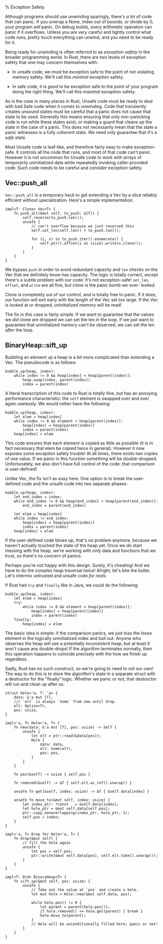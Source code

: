 % Exception Safety

Although programs should use unwinding sparingly, there's *a lot* of code that
*can* panic. If you unwrap a None, index out of bounds, or divide by 0, your
program *will* panic. On debug builds, *every* arithmetic operation can panic
if it overflows. Unless you are very careful and tightly control what code runs,
pretty much everything can unwind, and you need to be ready for it.

Being ready for unwinding is often referred to as *exception safety*
in the broader programming world. In Rust, there are two levels of exception
safety that one may concern themselves with:

* In unsafe code, we *must* be exception safe to the point of not violating
  memory safety. We'll call this *minimal* exception safety.

* In safe code, it is *good* to be exception safe to the point of your program
  doing the right thing. We'll call this *maximal* exception safety.

As is the case in many places in Rust, Unsafe code must be ready to deal with
bad Safe code when it comes to unwinding. Code that transiently creates
unsound states must be careful that a panic does not cause that state to be
used. Generally this means ensuring that only non-panicking code is run while
these states exist, or making a guard that cleans up the state in the case of
a panic. This does not necessarily mean that the state a panic witnesses is a
fully *coherent* state. We need only guarantee that it's a *safe* state.

Most Unsafe code is leaf-like, and therefore fairly easy to make exception-safe.
It controls all the code that runs, and most of that code can't panic. However
it is not uncommon for Unsafe code to work with arrays of temporarily
uninitialized data while repeatedly invoking caller-provided code. Such code
needs to be careful and consider exception safety.





## Vec::push_all

`Vec::push_all` is a temporary hack to get extending a Vec by a slice reliably
efficient without specialization. Here's a simple implementation:

```rust,ignore
impl<T: Clone> Vec<T> {
    fn push_all(&mut self, to_push: &[T]) {
        self.reserve(to_push.len());
        unsafe {
            // can't overflow because we just reserved this
            self.set_len(self.len() + to_push.len());

            for (i, x) in to_push.iter().enumerate() {
                self.ptr().offset(i as isize).write(x.clone());
            }
        }
    }
}
```

We bypass `push` in order to avoid redundant capacity and `len` checks on the
Vec that we definitely know has capacity. The logic is totally correct, except
there's a subtle problem with our code: it's not exception-safe! `set_len`,
`offset`, and `write` are all fine, but *clone* is the panic bomb we over-
looked.

Clone is completely out of our control, and is totally free to panic. If it
does, our function will exit early with the length of the Vec set too large. If
the Vec is looked at or dropped, uninitialized memory will be read!

The fix in this case is fairly simple. If we want to guarantee that the values
we *did* clone are dropped we can set the len *in* the loop. If we just want to
guarantee that uninitialized memory can't be observed, we can set the len
*after* the loop.





## BinaryHeap::sift_up

Bubbling an element up a heap is a bit more complicated than extending a Vec.
The pseudocode is as follows:

```text
bubble_up(heap, index):
    while index != 0 && heap[index] < heap[parent(index)]:
        heap.swap(index, parent(index))
        index = parent(index)

```

A literal transcription of this code to Rust is totally fine, but has an annoying
performance characteristic: the `self` element is swapped over and over again
uselessly. We would *rather* have the following:

```text
bubble_up(heap, index):
    let elem = heap[index]
    while index != 0 && element < heap[parent(index)]:
        heap[index] = heap[parent(index)]
        index = parent(index)
    heap[index] = elem
```

This code ensures that each element is copied as little as possible (it is in
fact necessary that elem be copied twice in general). However it now exposes
some exception safety trouble! At all times, there exists two copies of one
value. If we panic in this function something will be double-dropped.
Unfortunately, we also don't have full control of the code: that comparison is
user-defined!

Unlike Vec, the fix isn't as easy here. One option is to break the user-defined
code and the unsafe code into two separate phases:

```text
bubble_up(heap, index):
    let end_index = index;
    while end_index != 0 && heap[end_index] < heap[parent(end_index)]:
        end_index = parent(end_index)

    let elem = heap[index]
    while index != end_index:
        heap[index] = heap[parent(index)]
        index = parent(index)
    heap[index] = elem
```

If the user-defined code blows up, that's no problem anymore, because we haven't
actually touched the state of the heap yet. Once we do start messing with the
heap, we're working with only data and functions that we trust, so there's no
concern of panics.

Perhaps you're not happy with this design. Surely, it's cheating! And we have
to do the complex heap traversal *twice*! Alright, let's bite the bullet. Let's
intermix untrusted and unsafe code *for reals*.

If Rust had `try` and `finally` like in Java, we could do the following:

```text
bubble_up(heap, index):
    let elem = heap[index]
    try:
        while index != 0 && element < heap[parent(index)]:
            heap[index] = heap[parent(index)]
            index = parent(index)
    finally:
        heap[index] = elem
```

The basic idea is simple: if the comparison panics, we just toss the loose
element in the logically uninitialized index and bail out. Anyone who observes
the heap will see a potentially *inconsistent* heap, but at least it won't
cause any double-drops! If the algorithm terminates normally, then this
operation happens to coincide precisely with the how we finish up regardless.

Sadly, Rust has no such construct, so we're going to need to roll our own! The
way to do this is to store the algorithm's state in a separate struct with a
destructor for the "finally" logic. Whether we panic or not, that destructor
will run and clean up after us.

```rust,ignore
struct Hole<'a, T: 'a> {
    data: &'a mut [T],
    /// `elt` is always `Some` from new until drop.
    elt: Option<T>,
    pos: usize,
}

impl<'a, T> Hole<'a, T> {
    fn new(data: &'a mut [T], pos: usize) -> Self {
        unsafe {
            let elt = ptr::read(&data[pos]);
            Hole {
                data: data,
                elt: Some(elt),
                pos: pos,
            }
        }
    }

    fn pos(&self) -> usize { self.pos }

    fn removed(&self) -> &T { self.elt.as_ref().unwrap() }

    unsafe fn get(&self, index: usize) -> &T { &self.data[index] }

    unsafe fn move_to(&mut self, index: usize) {
        let index_ptr: *const _ = &self.data[index];
        let hole_ptr = &mut self.data[self.pos];
        ptr::copy_nonoverlapping(index_ptr, hole_ptr, 1);
        self.pos = index;
    }
}

impl<'a, T> Drop for Hole<'a, T> {
    fn drop(&mut self) {
        // fill the hole again
        unsafe {
            let pos = self.pos;
            ptr::write(&mut self.data[pos], self.elt.take().unwrap());
        }
    }
}

impl<T: Ord> BinaryHeap<T> {
    fn sift_up(&mut self, pos: usize) {
        unsafe {
            // Take out the value at `pos` and create a hole.
            let mut hole = Hole::new(&mut self.data, pos);

            while hole.pos() != 0 {
                let parent = parent(hole.pos());
                if hole.removed() <= hole.get(parent) { break }
                hole.move_to(parent);
            }
            // Hole will be unconditionally filled here; panic or not!
        }
    }
}
```

